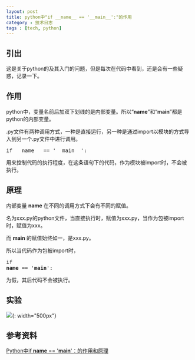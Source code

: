 ```yaml
---
layout: post
title: python中"if __name__ == '__main__':"的作用
category : 技术日志
tags : [tech, python]
---
```



## 引出

这是关于python的及其入门的问题，但是每次在代码中看到，还是会有一些疑惑，记录一下。

## 作用

python中，变量名前后加双下划线的是内部变量。所以“__name__”和“__main__”都是python的内部变量。

.py文件有两种调用方式，一种是直接运行，另一种是通过import以模块的方式导入到另一个.py文件中进行调用。

<pre class="brush: cpp">if __name__ == '__main__':</pre> 用来控制代码的执行程度，在这条语句下的代码，作为模块被import时，不会被执行。

## 原理

内部变量 __name__ 在不同的调用方式下会有不同的赋值。

名为xxx.py的python文件，当直接执行时，赋值为xxx.py，当作为包被import时，赋值为xxx。

而 __main__ 的赋值始终如一，是xxx.py。

所以当代码作为包被import时，<pre class="brush: cpp">if __name__ == '__main__':</pre> 为假，其后代码不会被执行。

## 实验

![](   https://themeiwu.com/img/tech/tech20200109.PNG){: width="500px"}

## 参考资料

[Python中if __name__ == '__main__'：的作用和原理](https://blog.csdn.net/heqiang525/article/details/89879056)
